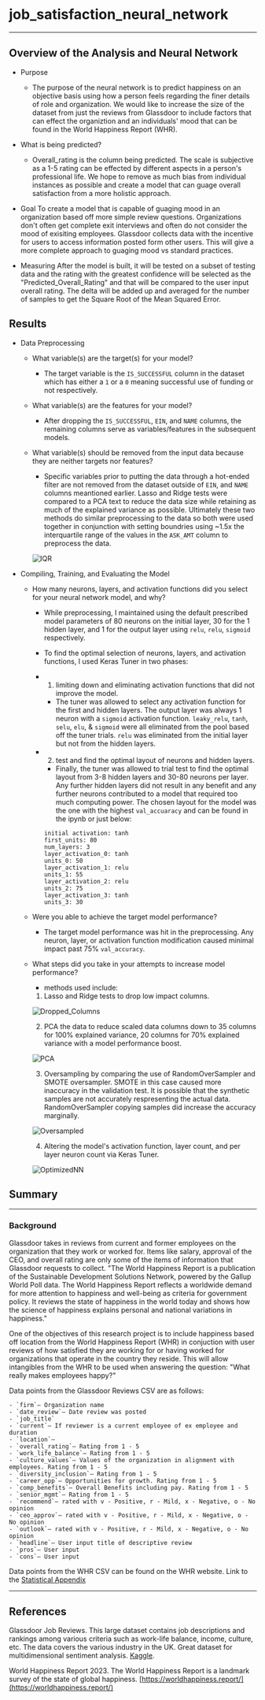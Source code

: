 # job_satisfaction_neural_network

- - -

## Overview of the Analysis and Neural Network

- Purpose
    - The purpose of the neural network is to predict happiness on an objective basis using how a person feels regarding the finer details of role and organization. We would like to increase the size of the dataset from just the reviews from Glassdoor to include factors that can effect the organiztion and an individuals' mood that can be found in the World Happiness Report (WHR).

- What is being predicted?
    - Overall_rating is the column being predicted. The scale is subjective as a 1-5 rating can be effected by different aspects in a person's professional life. We hope to remove as much bias from individual instances as possible and create a model that can guage overall satisfaction from a more holistic approach.

- Goal
    To create a model that is capable of guaging mood in an organization based off more simple review questions. Organizations don't often get complete exit interviews and often do not consider the mood of exisiting employees. Glassdoor collects data with the incentive for users to access information posted form other users. This will give a more complete approach to guaging mood vs standard practices.

- Measuring
    After the model is built, it will be tested on a subset of testing data and the rating with the greatest confidence will be selected as the "Predicted_Overall_Rating" and that will be compared to the user input overall rating. The delta will be added up and averaged for the number of samples to get the Square Root of the Mean Squared Error.

## Results

- Data Preprocessing

    - What variable(s) are the target(s) for your model?
        - The target variable is the `IS_SUCCESSFUL` column in the dataset which has either a `1` or a `0` meaning successful use of funding or not respectively.

    - What variable(s) are the features for your model?
        - After dropping the `IS_SUCCESSFUL`, `EIN`, and `NAME` columns, the remaining columns serve as variables/features in the subsequent models.

    - What variable(s) should be removed from the input data because they are neither targets nor features?
        - Specific variables prior to putting the data through a hot-ended filter are not removed from the dataset outside of `EIN`, and `NAME` columns meantioned earlier. Lasso and Ridge tests were compared to a PCA text to reduce the data size while retaining as much of the explained variance as possible. Ultimately these two methods do similar preprocessing to the data so both were used together in conjunction with setting boundries using ~1.5x the interquartile range of the values in the `ASK_AMT` column to preprocess the data.

        ![IQR](/data_pictures/ASK_AMT_spread.png)

- Compiling, Training, and Evaluating the Model

    - How many neurons, layers, and activation functions did you select for your neural network model, and why?
        - While preprocessing, I maintained using the default prescribed model parameters of 80 neurons on the initial layer, 30 for the 1 hidden layer, and 1 for the output layer using `relu`, `relu`, `sigmoid` respectively. 
        - To find the optimal selection of neurons, layers, and activation functions, I used Keras Tuner in two phases: 
        - 1. limiting down and eliminating activation functions that did not improve the model.
            - The tuner was allowed to select any activation function for the first and hidden layers. The output layer was always 1 neuron with a `sigmoid` activation function. `leaky_relu`, `tanh`, `selu`, `elu`, & `sigmoid` were all eliminated from the pool based off the tuner trials. `relu` was eliminated from the initial layer but not from the hidden layers.
        - 2. test and find the optimal layout of neurons and hidden layers. 
            - Finally, the tuner was allowed to trial test to find the optimal layout from 3-8 hidden layers and 30-80 neurons per layer. Any further hidden layers did not result in any benefit and any further neurons contributed to a model that required too much computing power. The chosen layout for the model was the one with the highest `val_accuaracy` and can be found in the ipynb or just below:

            ``` 
            initial activation: tanh
            first_units: 80
            num_layers: 3
            layer_activation_0: tanh
            units_0: 50
            layer_activation_1: relu
            units_1: 55
            layer_activation_2: relu
            units_2: 75
            layer_activation_3: tanh
            units_3: 30
            ``` 

    - Were you able to achieve the target model performance?
        - The target model performance was hit in the preprocessing. Any neuron, layer, or activation function modification caused minimal impact past 75% `val_accuracy`.

    - What steps did you take in your attempts to increase model performance?
        - methods used include:
        1. Lasso and Ridge tests to drop low impact columns.

        ![Dropped_Columns](/data_pictures/droppedcolumns_model.png)

        2. PCA the data to reduce scaled data columns down to 35 columns for 100% explained variance, 20 columns for 70% explained variance with a model performance boost.

        ![PCA](/data_pictures/pca_model.png)

        3. Oversampling by comparing the use of RandomOverSampler and SMOTE oversampler. SMOTE in this case caused more inaccuracy in the validation test. It is possible that the synthetic samples are not accurately respresenting the actual data. RandomOverSampler copying samples did increase the accuracy marginally.

        ![Oversampled](/data_pictures/oversampled_model.png)

        4. Altering the model's activation function, layer count, and per layer neuron count via Keras Tuner.

        ![OptimizedNN](/data_pictures/optimizednn_model.png)

## Summary



- - -

### Background

Glassdoor takes in reviews from current and former employees on the organization that they work or worked for. Items like salary, approval of the CEO, and overall rating are only some of the items of information that Glassdoor requests to collect. "The World Happiness Report is a publication of the Sustainable Development Solutions Network, powered by the Gallup World Poll data. The World Happiness Report reflects a worldwide demand for more attention to happiness and well-being as criteria for government policy. It reviews the state of happiness in the world today and shows how the science of happiness explains personal and national variations in happiness."

One of the objectives of this research project is to include happiness based off location from the World Happiness Report (WHR) in conjuction with user reviews of how satisfied they are working for or having worked for organizations that operate in the country they reside. This will allow intangibles from the WHR to be used when answering the question: "What really makes employees happy?"

Data points from the Glassdoor Reviews CSV are as follows:

    - `firm`— Organization name
    - `date_review`— Date review was posted
    - `job_title`
    - `current`— If reviewer is a current employee of ex employee and duration
    - `location`—
    - `overall_rating`— Rating from 1 - 5
    - `work_life_balance`— Rating from 1 - 5
    - `culture_values`— Values of the organization in alignment with employees. Rating from 1 - 5
    - `diversity_inclusion`— Rating from 1 - 5
    - `career_opp`— Opportunities for growth. Rating from 1 - 5
    - `comp_benefits`— Overall Benefits including pay. Rating from 1 - 5
    - `senior_mgmt`— Rating from 1 - 5
    - `recommend`— rated with v - Positive, r - Mild, x - Negative, o - No opinion
    - `ceo_approv`— rated with v - Positive, r - Mild, x - Negative, o - No opinion
    - `outlook`— rated with v - Positive, r - Mild, x - Negative, o - No opinion
    - `headline`— User input title of descriptive review
    - `pros`— User input
    - `cons`— User input


Data points from the WHR CSV can be found on the WHR website. Link to the [Statistical Appendix](https://happiness-report.s3.amazonaws.com/2023/WHR+23_Statistical_Appendix.pdf)
    
- - -

## References

Glassdoor Job Reviews. This large dataset contains job descriptions and rankings among various criteria such as work-life balance, income, culture, etc. The data covers the various industry in the UK. Great dataset for multidimensional sentiment analysis. [Kaggle](https://www.kaggle.com/datasets/davidgauthier/glassdoor-job-reviews).

World Happiness Report 2023. The World Happiness Report is a landmark survey of the state of global happiness. [https://worldhappiness.report/](https://worldhappiness.report/)